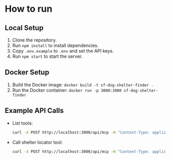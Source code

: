 # How to run

## Local Setup
1. Clone the repository.
2. Run `npm install` to install dependencies.
3. Copy `.env.example` to `.env` and set the API keys.
4. Run `npm start` to start the server.

## Docker Setup
1. Build the Docker image: `docker build -t sf-dog-shelter-finder .`
2. Run the Docker container: `docker run -p 3000:3000 sf-dog-shelter-finder`

## Example API Calls
- List tools:
  ```bash
  curl -X POST http://localhost:3000/api/mcp -H "Content-Type: application/json" -d '{"jsonrpc":"2.0","method":"tools/list","id":1}'
  ```
- Call shelter locator tool:
  ```bash
  curl -X POST http://localhost:3000/api/mcp -H "Content-Type: application/json" -d '{"jsonrpc":"2.0","method":"tools/call","params":{"location":"San Francisco","radius":5},"id":2}'
  ```